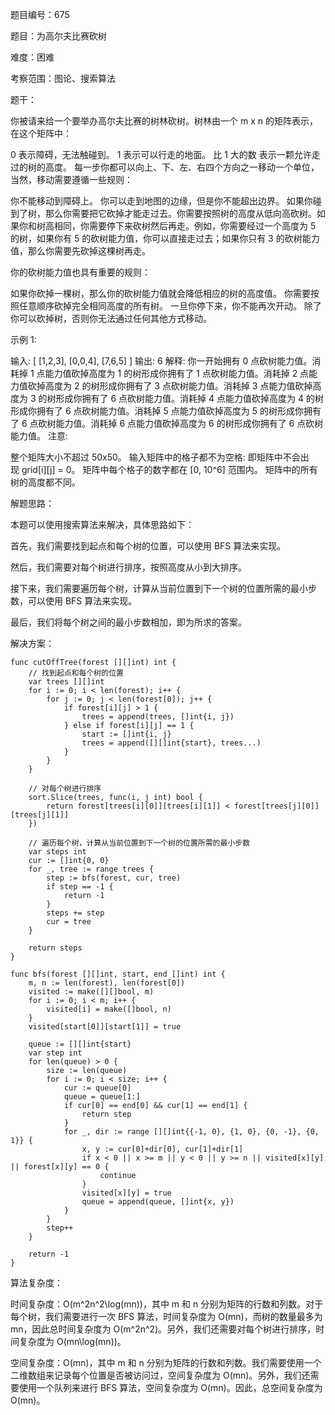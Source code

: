 题目编号：675

题目：为高尔夫比赛砍树

难度：困难

考察范围：图论、搜索算法

题干：

你被请来给一个要举办高尔夫比赛的树林砍树。树林由一个 m x n 的矩阵表示， 在这个矩阵中：

0 表示障碍，无法触碰到。
1 表示可以行走的地面。
比 1 大的数 表示一颗允许走过的树的高度。
每一步你都可以向上、下、左、右四个方向之一移动一个单位，当然，移动需要遵循一些规则：

你不能移动到障碍上。
你可以走到地图的边缘，但是你不能超出边界。
如果你碰到了树，那么你需要把它砍掉才能走过去。你需要按照树的高度从低向高砍树。如果你和树高相同，你需要停下来砍树然后再走。例如，你需要经过一个高度为 5 的树，如果你有 5 的砍树能力值，你可以直接走过去；如果你只有 3 的砍树能力值，那么你需要先砍掉这棵树再走。

你的砍树能力值也具有重要的规则：

如果你砍掉一棵树，那么你的砍树能力值就会降低相应的树的高度值。
你需要按照任意顺序砍掉完全相同高度的所有树。
一旦你停下来，你不能再次开动。
除了你可以砍掉树，否则你无法通过任何其他方式移动。

示例 1:

输入: 
[
 [1,2,3],
 [0,0,4],
 [7,6,5]
]
输出: 6
解释: 你一开始拥有 0 点砍树能力值。消耗掉 1 点能力值砍掉高度为 1 的树形成你拥有了 1 点砍树能力值。消耗掉 2 点能力值砍掉高度为 2 的树形成你拥有了 3 点砍树能力值。消耗掉 3 点能力值砍掉高度为 3 的树形成你拥有了 6 点砍树能力值。消耗掉 4 点能力值砍掉高度为 4 的树形成你拥有了 6 点砍树能力值。消耗掉 5 点能力值砍掉高度为 5 的树形成你拥有了 6 点砍树能力值。消耗掉 6 点能力值砍掉高度为 6 的树形成你拥有了 6 点砍树能力值。
注意:

整个矩阵大小不超过 50x50。
输入矩阵中的格子都不为空格: 即矩阵中不会出现 grid[i][j] = 0。
矩阵中每个格子的数字都在 [0, 10^6] 范围内。
矩阵中的所有树的高度都不同。

解题思路：

本题可以使用搜索算法来解决，具体思路如下：

首先，我们需要找到起点和每个树的位置，可以使用 BFS 算法来实现。

然后，我们需要对每个树进行排序，按照高度从小到大排序。

接下来，我们需要遍历每个树，计算从当前位置到下一个树的位置所需的最小步数，可以使用 BFS 算法来实现。

最后，我们将每个树之间的最小步数相加，即为所求的答案。

解决方案：

```
func cutOffTree(forest [][]int) int {
    // 找到起点和每个树的位置
    var trees [][]int
    for i := 0; i < len(forest); i++ {
        for j := 0; j < len(forest[0]); j++ {
            if forest[i][j] > 1 {
                trees = append(trees, []int{i, j})
            } else if forest[i][j] == 1 {
                start := []int{i, j}
                trees = append([][]int{start}, trees...)
            }
        }
    }

    // 对每个树进行排序
    sort.Slice(trees, func(i, j int) bool {
        return forest[trees[i][0]][trees[i][1]] < forest[trees[j][0]][trees[j][1]]
    })

    // 遍历每个树，计算从当前位置到下一个树的位置所需的最小步数
    var steps int
    cur := []int{0, 0}
    for _, tree := range trees {
        step := bfs(forest, cur, tree)
        if step == -1 {
            return -1
        }
        steps += step
        cur = tree
    }

    return steps
}

func bfs(forest [][]int, start, end []int) int {
    m, n := len(forest), len(forest[0])
    visited := make([][]bool, m)
    for i := 0; i < m; i++ {
        visited[i] = make([]bool, n)
    }
    visited[start[0]][start[1]] = true

    queue := [][]int{start}
    var step int
    for len(queue) > 0 {
        size := len(queue)
        for i := 0; i < size; i++ {
            cur := queue[0]
            queue = queue[1:]
            if cur[0] == end[0] && cur[1] == end[1] {
                return step
            }
            for _, dir := range [][]int{{-1, 0}, {1, 0}, {0, -1}, {0, 1}} {
                x, y := cur[0]+dir[0], cur[1]+dir[1]
                if x < 0 || x >= m || y < 0 || y >= n || visited[x][y] || forest[x][y] == 0 {
                    continue
                }
                visited[x][y] = true
                queue = append(queue, []int{x, y})
            }
        }
        step++
    }

    return -1
}
```

算法复杂度：

时间复杂度：O(m^2n^2\log(mn))，其中 m 和 n 分别为矩阵的行数和列数。对于每个树，我们需要进行一次 BFS 算法，时间复杂度为 O(mn)，而树的数量最多为 mn，因此总时间复杂度为 O(m^2n^2)。另外，我们还需要对每个树进行排序，时间复杂度为 O(mn\log(mn))。

空间复杂度：O(mn)，其中 m 和 n 分别为矩阵的行数和列数。我们需要使用一个二维数组来记录每个位置是否被访问过，空间复杂度为 O(mn)。另外，我们还需要使用一个队列来进行 BFS 算法，空间复杂度为 O(mn)。因此，总空间复杂度为 O(mn)。